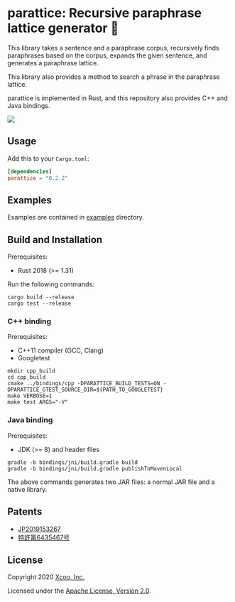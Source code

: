 # parattice: Recursive paraphrase lattice generator 🔄

This library takes a sentence and a paraphrase corpus, recursively finds
paraphrases based on the corpus, expands the given sentence, and generates a
paraphrase lattice.

This library also provides a method to search a phrase in the paraphrase
lattice.

parattice is implemented in Rust, and this repository also provides C++ and
Java bindings.

[![](http://meritbadge.herokuapp.com/parattice)](https://crates.io/crates/parattice)

## Usage

Add this to your `Cargo.toml`:
```toml
[dependencies]
parattice = "0.2.2"
```

## Examples

Examples are contained in [examples](/examples) directory.

## Build and Installation

Prerequisites:
* Rust 2018 (>= 1.31)

Run the following commands:
```shell
cargo build --release
cargo test --release
```

### C++ binding

Prerequisites:
* C++11 compiler (GCC, Clang)
* Googletest

```shell
mkdir cpp_build
cd cpp_build
cmake ../bindings/cpp -DPARATTICE_BUILD_TESTS=ON -DPARATTICE_GTEST_SOURCE_DIR=${PATH_TO_GOOGLETEST}
make VERBOSE=1
make test ARGS="-V"
```

### Java binding

Prerequisites:
* JDK (>= 8) and header files

```shell
gradle -b bindings/jni/build.gradle build
gradle -b bindings/jni/build.gradle publishToMavenLocal
```

The above commands generates two JAR files: a normal JAR file and a native library.

## Patents

* [JP2019153267](https://patentscope2.wipo.int/search/en/detail.jsf?docId=JP274788235)
* [特許第6435467号](https://www.j-platpat.inpit.go.jp/c1800/PU/JP-2019-153267/E7C117D77F8BF276A28A31DC60BF7E4CC5B53B3F230980164BD96541AA9DAA0F/11/ja)

## License

Copyright 2020 [Xcoo, Inc.](https://xcoo.jp/)

Licensed under the [Apache License, Version 2.0](/LICENSE).
